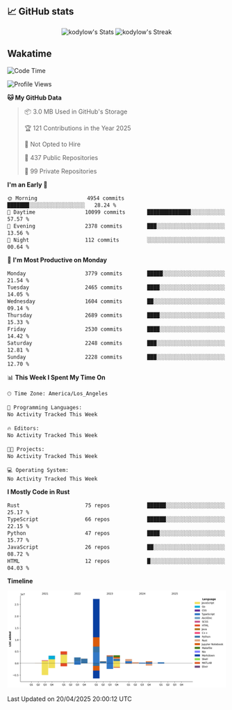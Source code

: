 ## 📈 GitHub stats
<!--START_SECTION:github-->
<div class="badges-githubstats">
  <p align="center">
    <img src="https://github-readme-stats.vercel.app/api?username=kodylow&theme=tokyonight&show_icons=true&hide_border=true&count_private=true" alt="kodylow's Stats" height="165">
    <img src="https://github-readme-streak-stats.herokuapp.com/?user=kodylow&theme=tokyonight&hide_border=true" alt="kodylow's Streak" height="165">
  </p>
</div>
<!--END_SECTION:github-->

## Wakatime 
<!--START_SECTION:waka-->
![Code Time](http://img.shields.io/badge/Code%20Time-1%2C294%20hrs%2031%20mins-blue)

![Profile Views](http://img.shields.io/badge/Profile%20Views-0-blue)

**🐱 My GitHub Data** 

> 📦 3.0 MB Used in GitHub's Storage 
 > 
> 🏆 121 Contributions in the Year 2025
 > 
> 🚫 Not Opted to Hire
 > 
> 📜 437 Public Repositories 
 > 
> 🔑 99 Private Repositories 
 > 
**I'm an Early 🐤** 

```text
🌞 Morning                4954 commits        ███████░░░░░░░░░░░░░░░░░░   28.24 % 
🌆 Daytime                10099 commits       ██████████████░░░░░░░░░░░   57.57 % 
🌃 Evening                2378 commits        ███░░░░░░░░░░░░░░░░░░░░░░   13.56 % 
🌙 Night                  112 commits         ░░░░░░░░░░░░░░░░░░░░░░░░░   00.64 % 
```
📅 **I'm Most Productive on Monday** 

```text
Monday                   3779 commits        █████░░░░░░░░░░░░░░░░░░░░   21.54 % 
Tuesday                  2465 commits        ████░░░░░░░░░░░░░░░░░░░░░   14.05 % 
Wednesday                1604 commits        ██░░░░░░░░░░░░░░░░░░░░░░░   09.14 % 
Thursday                 2689 commits        ████░░░░░░░░░░░░░░░░░░░░░   15.33 % 
Friday                   2530 commits        ████░░░░░░░░░░░░░░░░░░░░░   14.42 % 
Saturday                 2248 commits        ███░░░░░░░░░░░░░░░░░░░░░░   12.81 % 
Sunday                   2228 commits        ███░░░░░░░░░░░░░░░░░░░░░░   12.70 % 
```


📊 **This Week I Spent My Time On** 

```text
🕑︎ Time Zone: America/Los_Angeles

💬 Programming Languages: 
No Activity Tracked This Week

🔥 Editors: 
No Activity Tracked This Week

🐱‍💻 Projects: 
No Activity Tracked This Week

💻 Operating System: 
No Activity Tracked This Week
```

**I Mostly Code in Rust** 

```text
Rust                     75 repos            ██████░░░░░░░░░░░░░░░░░░░   25.17 % 
TypeScript               66 repos            ██████░░░░░░░░░░░░░░░░░░░   22.15 % 
Python                   47 repos            ████░░░░░░░░░░░░░░░░░░░░░   15.77 % 
JavaScript               26 repos            ██░░░░░░░░░░░░░░░░░░░░░░░   08.72 % 
HTML                     12 repos            █░░░░░░░░░░░░░░░░░░░░░░░░   04.03 % 
```



**Timeline**

![Lines of Code chart](https://raw.githubusercontent.com/Kodylow/Kodylow/master/assets/bar_graph.png)


 Last Updated on 20/04/2025 20:00:12 UTC
<!--END_SECTION:waka-->
